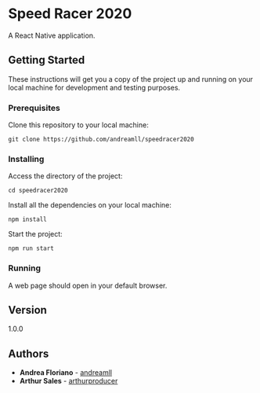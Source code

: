 # Speed Racer 2020

A React Native application.

## Getting Started

These instructions will get you a copy of the project up and running on your local machine for development and testing purposes.

### Prerequisites

Clone this repository to your local machine:

```
git clone https://github.com/andreamll/speedracer2020
```

### Installing

Access the directory of the project:

```
cd speedracer2020
```

Install all the dependencies on your local machine:

```
npm install
```

Start the project:

```
npm run start
```

### Running

A web page should open in your default browser.

## Version

1.0.0


## Authors

* **Andrea Floriano** - [andreamll](https://github.com/andreamll)
* **Arthur Sales** - [arthurproducer](https://github.com/arthurproducer)

